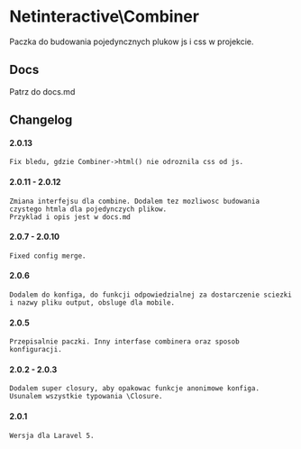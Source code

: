 Netinteractive\Combiner
=======================

Paczka do budowania pojedyncznych plukow js i css w projekcie.

## Docs

Patrz do docs.md


## Changelog

#### 2.0.13
    Fix bledu, gdzie Combiner->html() nie odroznila css od js.

#### 2.0.11 - 2.0.12
    Zmiana interfejsu dla combine. Dodalem tez mozliwosc budowania czystego htmla dla pojedynczych plikow.
    Przyklad i opis jest w docs.md

#### 2.0.7 - 2.0.10
    Fixed config merge.

#### 2.0.6
    Dodalem do konfiga, do funkcji odpowiedzialnej za dostarczenie sciezki i nazwy pliku output, obsluge dla mobile.

#### 2.0.5
    Przepisalnie paczki. Inny interfase combinera oraz sposob konfiguracji.

#### 2.0.2 - 2.0.3
    Dodalem super closury, aby opakowac funkcje anonimowe konfiga.
    Usunalem wszystkie typowania \Closure.

#### 2.0.1
    Wersja dla Laravel 5.
